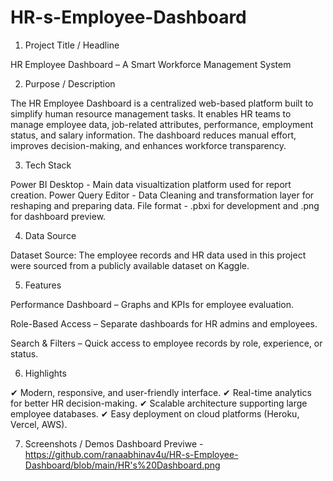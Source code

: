 # HR-s-Employee-Dashboard

1. Project Title / Headline

HR Employee Dashboard – A Smart Workforce Management System

2. Purpose / Description

The HR Employee Dashboard is a centralized web-based platform built to simplify human resource management tasks. It enables HR teams to manage employee data,  job-related attributes, performance, employment status, and salary information. The dashboard reduces manual effort, improves decision-making, and enhances workforce transparency.

3. Tech Stack

Power BI Desktop - Main data visualtization platform used for report creation.
Power Query Editor - Data Cleaning and transformation  layer for reshaping and preparing data.
File format - .pbxi for development and .png for dashboard preview.


4. Data Source

Dataset Source: The employee records and HR data used in this project were sourced from a publicly available dataset on Kaggle.

5. Features

Performance Dashboard – Graphs and KPIs for employee evaluation.

Role-Based Access – Separate dashboards for HR admins and employees.

Search & Filters – Quick access to employee records by role, experience, or status.



6. Highlights

✔ Modern, responsive, and user-friendly interface.
✔ Real-time analytics for better HR decision-making.
✔ Scalable architecture supporting large employee databases.
✔ Easy deployment on cloud platforms (Heroku, Vercel, AWS).

7. Screenshots / Demos
   Dashboard Previwe - https://github.com/ranaabhinav4u/HR-s-Employee-Dashboard/blob/main/HR's%20Dashboard.png
   
